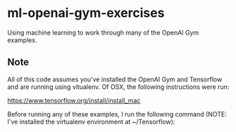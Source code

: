 # ml-openai-gym-exercises
Using machine learning to work through many of the OpenAI Gym examples.

## Note ##
All of this code assumes you've installed the OpenAI Gym and Tensorflow and are
running using vitualenv. Of OSX, the following instructions were run:

https://www.tensorflow.org/install/install_mac

Before running any of these examples, I run the following command (NOTE: I've installed the virtualenv environment at ~/Tensorflow):

```source ~/tensorfolow/bin/activate
```

